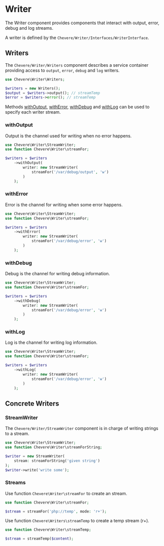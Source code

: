 # Writer

The Writer component provides components that interact with output, error, debug and log streams.

A writer is defined by the `Chevere/Writer/Interfaces/WriterInterface`.

## Writers

The `Chevere/Writer/Writers` component describes a service container providing access to `output`, `error`, `debug` and `log` writers.

```php
use Chevere\Writer\Writers;

$writers = new Writers();
$output = $writers->output(); // streamTemp
$error = $writers->error(); // streamTemp
```

Methods [withOutput](#withoutput), [withError](#witherror), [withDebug](#withdebug) and [withLog](#withlog) can be used to specify each writer stream.

### withOutput

Output is the channel used for writing when no error happens.

```php
use Chevere\Writer\StreamWriter;
use function Chevere\Writer\streamFor;

$writers = $writers
    ->withOutput(
        writer: new StreamWriter(
            streamFor('/var/debug/output', 'w')
        )
    );
```

### withError

Error is the channel for writing when some error happens.

```php
use Chevere\Writer\StreamWriter;
use function Chevere\Writer\streamFor;

$writers = $writers
    ->withError(
        writer: new StreamWriter(
            streamFor('/var/debug/error', 'w')
        )
    );
```

### withDebug

Debug is the channel for writing debug information.

```php
use Chevere\Writer\StreamWriter;
use function Chevere\Writer\streamFor;

$writers = $writers
    ->withDebug(
        writer: new StreamWriter(
            streamFor('/var/debug/error', 'w')
        )
    );
```

### withLog

Log is the channel for writing log information.

```php
use Chevere\Writer\StreamWriter;
use function Chevere\Writer\streamFor;

$writers = $writers
    ->withLog(
        writer: new StreamWriter(
            streamFor('/var/debug/error', 'w')
        )
    );
```

## Concrete Writers

### StreamWriter

The `Chevere/Writer/StreamWriter` component is in charge of writing strings to a stream.

```php
use Chevere\Writer\StreamWriter;
use function Chevere\Writer\streamForString;

$writer = new StreamWriter(
    stream: streamForString('given string')
);
$writer->write('write some');
```

### Streams

Use function `Chevere\Writer\streamFor` to create an stream.

```php
use function Chevere\Writer\streamFor;

$stream = streamFor('php://temp', mode: 'r+');
```

Use function `Chevere\Writers\streamTemp` to create a temp stream (r+).

```php
use function Chevere\Writer\streamTemp;

$stream = streamTemp($content);
```
